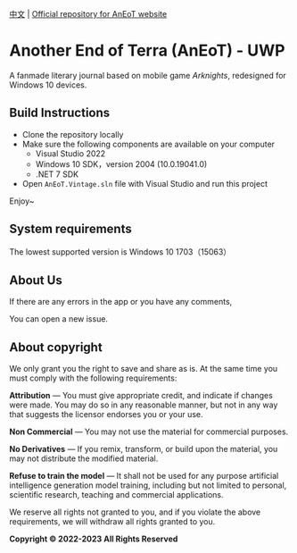 [中文](README.md) | [Official repository for AnEoT website](https://github.com/TCA-Arknights/aneot)

# Another End of Terra (AnEoT) - UWP

A fanmade literary journal based on mobile game *Arknights*, redesigned for Windows 10 devices.

## Build Instructions

- Clone the repository locally
- Make sure the following components are available on your computer
    - Visual Studio 2022
    - Windows 10 SDK，version 2004 (10.0.19041.0)
    - .NET 7 SDK
- Open ```AnEoT.Vintage.sln``` file with Visual Studio and run this project

Enjoy~

## System requirements
The lowest supported version is Windows 10 1703（15063）

## About Us

If there are any errors in the app or you have any comments,

You can open a new issue.

<!-- This is not an official project yet, so we remove the following notice temporarily -->

<!--
If you would like to join us,

Please use the email address [TCA_doc@163.com](mailto:TCA_doc@163.com) Contact us.

*Note that for security reasons we do not accept submissions from non-collaborators*
-->

## About copyright

We only grant you the right to save and share as is. At the same time you must comply with the following requirements:

**Attribution** — You must give appropriate credit, and indicate if changes were made. You may do so in any reasonable manner, but not in any way that suggests the licensor endorses you or your use.

**Non Commercial** — You may not use the material for commercial purposes.

**No Derivatives** — If you remix, transform, or build upon the material, you may not distribute the modified material.

**Refuse to train the model** — It shall not be used for any purpose artificial intelligence generation model training, including but not limited to personal, scientific research, teaching and commercial applications.

We reserve all rights not granted to you, and if you violate the above requirements, we will withdraw all rights granted to you.

**Copyright © 2022-2023 All Rights Reserved**